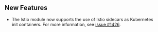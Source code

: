 ## New Features

- The Istio module now supports the use of Istio sidecars as Kubernetes init containers. For more information, see [issue #1426](https://github.com/kyma-project/istio/issues/1426).